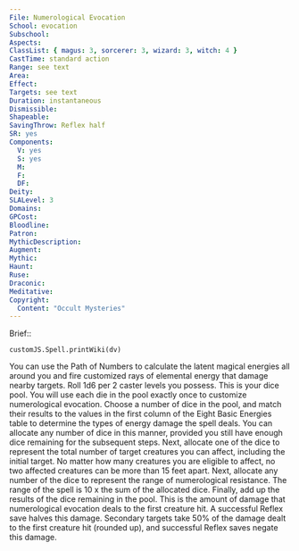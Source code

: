 ```yaml
---
File: Numerological Evocation
School: evocation
Subschool: 
Aspects: 
ClassList: { magus: 3, sorcerer: 3, wizard: 3, witch: 4 }
CastTime: standard action
Range: see text
Area: 
Effect: 
Targets: see text
Duration: instantaneous
Dismissible: 
Shapeable: 
SavingThrow: Reflex half
SR: yes
Components:
  V: yes
  S: yes
  M: 
  F: 
  DF: 
Deity: 
SLALevel: 3
Domains: 
GPCost: 
Bloodline: 
Patron: 
MythicDescription: 
Augment: 
Mythic: 
Haunt: 
Ruse: 
Draconic: 
Meditative: 
Copyright:
  Content: "Occult Mysteries"
---
```

Brief:: 

```dataviewjs
customJS.Spell.printWiki(dv)
```

You can use the Path of Numbers to calculate the latent magical energies all around you and fire customized rays of elemental energy that damage nearby targets. Roll 1d6 per 2 caster levels you possess. This is your dice pool. You will use each die in the pool exactly once to customize numerological evocation. Choose a number of dice in the pool, and match their results to the values in the first column of the Eight Basic Energies table to determine the types of energy damage the spell deals. You can allocate any number of dice in this manner, provided you still have enough dice remaining for the subsequent steps.  Next, allocate one of the dice to represent the total number of target creatures you can affect, including the initial target. No matter how many creatures you are eligible to affect, no two affected creatures can be more than 15 feet apart. Next, allocate any number of the dice to represent the range of numerological resistance. The range of the spell is 10 x the sum of the allocated dice. Finally, add up the results of the dice remaining in the pool. This is the amount of damage that numerological evocation deals to the first creature hit. A successful Reflex save halves this damage. Secondary targets take 50% of the damage dealt to the first creature hit (rounded up), and successful Reflex saves negate this damage.
